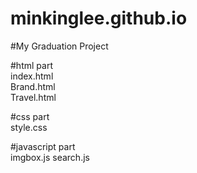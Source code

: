# minkinglee.github.io
#My Graduation Project

#html part
<br>
index.html<br>
Brand.html<br>
Travel.html<br>

#css part
<br>
style.css

#javascript part
<br>
imgbox.js
search.js
